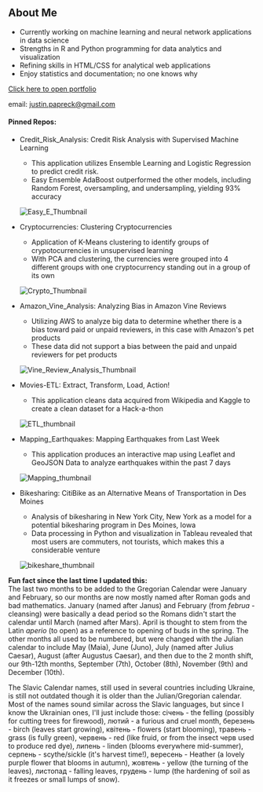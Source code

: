 ## About Me

- Currently working on machine learning and neural network applications in data science
- Strengths in R and Python programming for data analytics and visualization
- Refining skills in HTML/CSS for analytical web applications 
- Enjoy statistics and documentation; no one knows why

[Click here to open portfolio](https://htmlpreview.github.io/?https://github.com/FreshOats/Portfolio/blob/master/index.html)

email: justin.papreck@gmail.com


#### Pinned Repos:
- Credit_Risk_Analysis: Credit Risk Analysis with Supervised Machine Learning
  - This application utilizes Ensemble Learning and Logistic Regression to predict credit risk. 
  - Easy Ensemble AdaBoost outperformed the other models, including Random Forest, oversampling, and undersampling, yielding 93% accuracy
  
  ![Easy_E_Thumbnail](https://user-images.githubusercontent.com/33167541/194174474-f69ae5f3-b5e0-41f4-870b-c33f4b9d5e4c.png)

- Cryptocurrencies: Clustering Cryptocurrencies
  - Application of K-Means clustering to identify groups of crypotocurrencies in unsupervised learning
  - With PCA and clustering, the currencies were grouped into 4 different groups with one cryptocurrency standing out in a group of its own
  
  ![Crypto_Thumbnail](https://user-images.githubusercontent.com/33167541/194174496-e4879fe0-59eb-4a0d-a715-ecdcdc3a48c8.png)

  
- Amazon_Vine_Analysis: Analyzing Bias in Amazon Vine Reviews
  - Utilizing AWS to analyze big data to determine whether there is a bias toward paid or unpaid reviewers, in this case with Amazon's pet products   
  - These data did not support a bias between the paid and unpaid reviewers for pet products
  
  ![Vine_Review_Analysis_Thumbnail](https://user-images.githubusercontent.com/33167541/194174513-6f028e16-a5a9-4dbf-b2f9-ecbd70c2a22c.png)

  
- Movies-ETL: Extract, Transform, Load, Action! 
  - This application cleans data acquired from Wikipedia and Kaggle to create a clean dataset for a Hack-a-thon
  
  ![ETL_thumbnail](https://user-images.githubusercontent.com/33167541/194174539-f4d1fc6b-1594-4d24-9c80-c147df0eec10.png)

  
- Mapping_Earthquakes: Mapping Earthquakes from Last Week
  - This application produces an interactive map using Leaflet and GeoJSON Data to analyze earthquakes within the past 7 days
  
  ![Mapping_thumbnail](https://user-images.githubusercontent.com/33167541/194174560-30176704-6589-477f-b527-e076d931d942.png)

  
- Bikesharing: CitiBike as an Alternative Means of Transportation in Des Moines
  - Analysis of bikesharing in New York City, New York as a model for a potential bikesharing program in Des Moines, Iowa
  - Data processing in Python and visualization in Tableau revealed that most users are commuters, not tourists, which makes this a considerable venture
 
  ![bikeshare_thumbnail](https://user-images.githubusercontent.com/33167541/194174581-25e13b6b-edfd-45b0-8d4f-5d4b048dda3c.png)



**Fun fact since the last time I updated this:** <br>
The last two months to be added to the Gregorian Calendar were January and February, so our months are now mostly named after Roman gods and bad mathematics. January (named after Janus) and February (from *februa* - cleansing) were basically a dead period so the Romans didn't start the calendar until March (named after Mars). April is thought to stem from the Latin *aperio* (to open) as a reference to opening of buds in the spring. The other months all used to be numbered, but were changed with the Julian calendar to include May (Maia), June (Juno), July (named after Julius Caesar), August (after Augustus Caesar), and then due to the 2 month shift, our 9th-12th months, September (7th), October (8th), November (9th) and December (10th). 

The Slavic Calendar names, still used in several countries including Ukraine, is still not outdated though it is older than the Julian/Gregorian calendar. Most of the names sound similar across the Slavic languages, but since I know the Ukrainian ones, I'll just include those: сiчень - the felling (possibly for cutting trees for firewood), лютий - a furious and cruel month, березень - birch (leaves start growing), квiтень - flowers (start blooming), травень - grass (is fully green), червень - red (like fruid, or from the insect черв used to produce red dye), липень - linden (blooms everywhere mid-summer), серпень - scythe/sickle (it's harvest time!), вересень - Heather (a lovely purple flower that blooms in autumn), жовтень - yellow (the turning of the leaves), листопад - falling leaves, грудень - lump (the hardening of soil as it freezes or small lumps of snow).  
